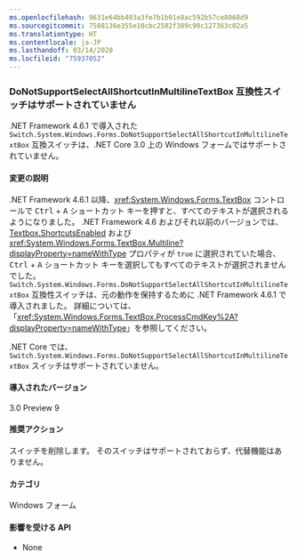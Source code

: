 ```yaml
---
ms.openlocfilehash: 9631e64bb403a3fe7b1b91e8ac592b57ce8068d9
ms.sourcegitcommit: 7588136e355e10cbc2582f389c90c127363c02a5
ms.translationtype: HT
ms.contentlocale: ja-JP
ms.lasthandoff: 03/14/2020
ms.locfileid: "75937052"
---
```

### <a name="donotsupportselectallshortcutinmultilinetextbox-compatibility-switch-not-supported"></a>DoNotSupportSelectAllShortcutInMultilineTextBox 互換性スイッチはサポートされていません

.NET Framework 4.6.1 で導入された `Switch.System.Windows.Forms.DoNotSupportSelectAllShortcutInMultilineTextBox` 互換スイッチは、.NET Core 3.0 上の Windows フォームではサポートされていません。

#### <a name="change-description"></a>変更の説明

.NET Framework 4.6.1 以降、<xref:System.Windows.Forms.TextBox> コントロールで <kbd>Ctrl</kbd> + <kbd>A</kbd> ショートカット キーを押すと、すべてのテキストが選択されるようになりました。 .NET Framework 4.6 およびそれ以前のバージョンでは、[Textbox.ShortcutsEnabled](xref:System.Windows.Forms.TextBoxBase.ShortcutsEnabled) および <xref:System.Windows.Forms.TextBox.Multiline?displayProperty=nameWithType> プロパティが `true` に選択されていた場合、<kbd>Ctrl</kbd> + <kbd>A</kbd> ショートカット キーを選択してもすべてのテキストが選択されませんでした。 `Switch.System.Windows.Forms.DoNotSupportSelectAllShortcutInMultilineTextBox` 互換性スイッチは、元の動作を保持するために .NET Framework 4.6.1 で導入されました。 詳細については、「<xref:System.Windows.Forms.TextBox.ProcessCmdKey%2A?displayProperty=nameWithType>」を参照してください。

.NET Core では、`Switch.System.Windows.Forms.DoNotSupportSelectAllShortcutInMultilineTextBox` スイッチはサポートされていません。

#### <a name="version-introduced"></a>導入されたバージョン

3.0 Preview 9

#### <a name="recommended-action"></a>推奨アクション

スイッチを削除します。 そのスイッチはサポートされておらず、代替機能はありません。

#### <a name="category"></a>カテゴリ

Windows フォーム

#### <a name="affected-apis"></a>影響を受ける API

- None

<!-- 

### Affected APIs

- Not detectable via API analysis

-->

